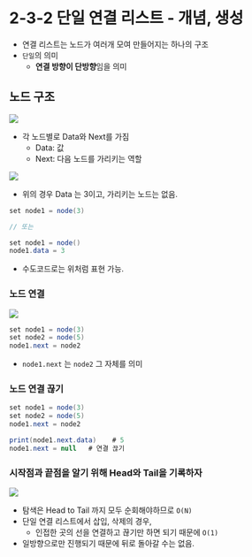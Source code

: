 # 2-3-2 단일 연결 리스트 - 개념, 생성

- 연결 리스트는 노드가 여러개 모여 만들어지는 하나의 구조
- `단일`의 의미 
  - **연결 방향이 단방향**임을 의미

## 노드 구조 

<img src="https://contents.codetree.ai/problems/495/images/53f92184-05bf-4331-953f-c41d6d26a6ca.png">

- 각 노드별로 Data와 Next를 가짐
  - Data: 값
  - Next: 다음 노드를 가리키는 역할

<img src="https://contents.codetree.ai/problems/495/images/070a8ced-0731-4aa7-9128-d3619ed3f4a1.png">

- 위의 경우 Data 는 3이고, 가리키는 노드는 없음.

```java
set node1 = node(3)

// 또는 

set node1 = node()
node1.data = 3
```

- 수도코드로는 위처럼 표현 가능.

### 노드 연결

<img src="https://contents.codetree.ai/problems/495/images/88205a11-0cb7-4dc2-838c-c6bd303c65ab.png">

```java
set node1 = node(3)
set node2 = node(5)
node1.next = node2
```

- `node1.next` 는 `node2` 그 자체를 의미

### 노드 연결 끊기 

```java
set node1 = node(3)
set node2 = node(5)
node1.next = node2

print(node1.next.data)    # 5 
node1.next = null   # 연결 끊기
```

### 시작점과 끝점을 알기 위해 Head와 Tail을 기록하자

<img src="https://contents.codetree.ai/problems/495/images/503e42ae-ecca-4913-bfa1-3d67bef0edd3.png">

- 탐색은 Head to Tail 까지 모두 순회해야하므로 `O(N)`
- 단일 연결 리스트에서 삽입, 삭제의 경우,
  - 인접한 곳의 선을 연결하고 끊기만 하면 되기 때문에 `O(1)`
- 일방향으로만 진행되기 때문에 뒤로 돌아갈 수는 없음.
